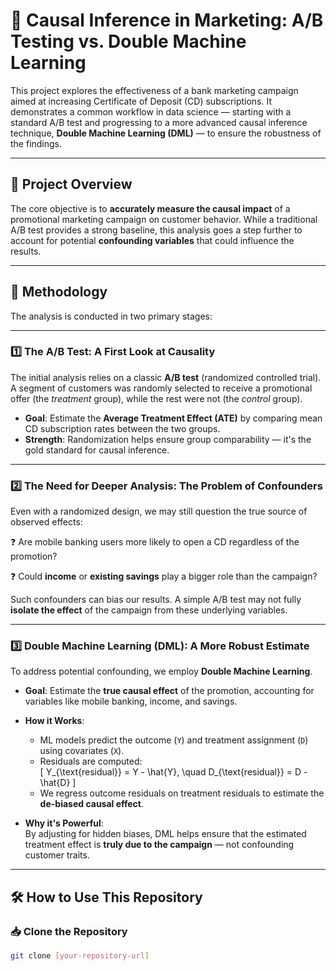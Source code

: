 # 🧠 Causal Inference in Marketing: A/B Testing vs. Double Machine Learning

This project explores the effectiveness of a bank marketing campaign aimed at increasing Certificate of Deposit (CD) subscriptions. It demonstrates a common workflow in data science — starting with a standard A/B test and progressing to a more advanced causal inference technique, **Double Machine Learning (DML)** — to ensure the robustness of the findings.

---

## 🎯 Project Overview

The core objective is to **accurately measure the causal impact** of a promotional marketing campaign on customer behavior. While a traditional A/B test provides a strong baseline, this analysis goes a step further to account for potential **confounding variables** that could influence the results.

---

## 🧪 Methodology

The analysis is conducted in two primary stages:

---

### 1️⃣ The A/B Test: A First Look at Causality

The initial analysis relies on a classic **A/B test** (randomized controlled trial). A segment of customers was randomly selected to receive a promotional offer (the _treatment_ group), while the rest were not (the _control_ group).

- **Goal**: Estimate the **Average Treatment Effect (ATE)** by comparing mean CD subscription rates between the two groups.
- **Strength**: Randomization helps ensure group comparability — it's the gold standard for causal inference.

---

### 2️⃣ The Need for Deeper Analysis: The Problem of Confounders

Even with a randomized design, we may still question the true source of observed effects:

❓ Are mobile banking users more likely to open a CD regardless of the promotion?

❓ Could **income** or **existing savings** play a bigger role than the campaign?

Such confounders can bias our results. A simple A/B test may not fully **isolate the effect** of the campaign from these underlying variables.

---

### 3️⃣ Double Machine Learning (DML): A More Robust Estimate

To address potential confounding, we employ **Double Machine Learning**.

- **Goal**: Estimate the **true causal effect** of the promotion, accounting for variables like mobile banking, income, and savings.

- **How it Works**:
  - ML models predict the outcome (`Y`) and treatment assignment (`D`) using covariates (`X`).
  - Residuals are computed:  
    \[
    Y_{\text{residual}} = Y - \hat{Y}, \quad D_{\text{residual}} = D - \hat{D}
    \]
  - We regress outcome residuals on treatment residuals to estimate the **de-biased causal effect**.

- **Why it's Powerful**:  
  By adjusting for hidden biases, DML helps ensure that the estimated treatment effect is **truly due to the campaign** — not confounding customer traits.

---

## 🛠️ How to Use This Repository

### 📥 Clone the Repository

```bash
git clone [your-repository-url]
